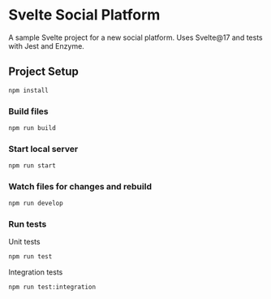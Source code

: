 # Svelte Social Platform

A sample Svelte project for a new social platform. Uses Svelte@17 and tests with Jest and Enzyme.

## Project Setup

```sh
npm install
```

### Build files

```sh
npm run build
```

### Start local server

```sh
npm run start
```

### Watch files for changes and rebuild

```sh
npm run develop
```

### Run tests

Unit tests

```sh
npm run test
```

Integration tests

```sh
npm run test:integration
```